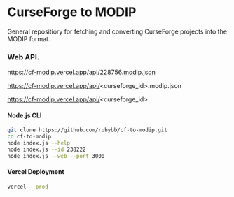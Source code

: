 # CurseForge to MODIP
General repositiory for fetching and converting CurseForge projects into the MODIP format.

### Web API.
https://cf-modip.vercel.app/api/228756.modip.json

https://cf-modip.vercel.app/api/<curseforge_id>.modip.json

https://cf-modip.vercel.app/api/<curseforge_id>

#### Node.js CLI
```bash
git clone https://github.com/rubybb/cf-to-modip.git
cd cf-to-modip
node index.js --help
node index.js --id 238222
node index.js --web --port 3000
```

#### Vercel Deployment
```bash
vercel --prod
```
